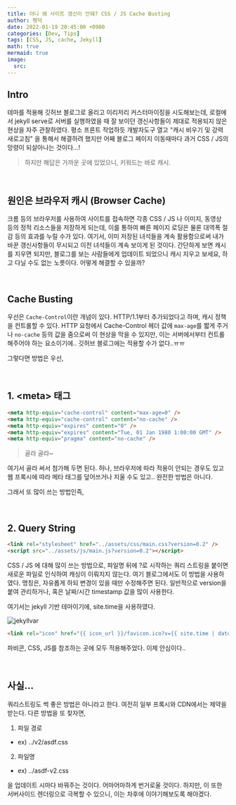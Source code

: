 ```yaml
---
title: 아니 왜 사이트 갱신이 안돼? CSS / JS Cache Busting
author: 펭덕
date: 2022-01-19 20:45:00 +0900
categories: [Dev, Tips]
tags: [CSS, JS, cache, Jekyll]
math: true
mermaid: true
image:
  src: 
---
```


## Intro

테마를 적용해 깃허브 블로그로 올리고 이리저리 커스터마이징을 시도해보는데, 로컬에서 jekyll serve로 서버를 실행하였을 때 잘 보이던 갱신사항들이 제대로 적용되지 않은 현상을 자주 관찰하였다. 평소 프론트 작업하듯 개발자도구 열고 "캐시 비우기 및 강력 새로고침" 을 통해서 해결하려 했지만 어째 블로그 페이지 이동때마다 과거 CSS / JS의 망령이 되살아나는 것이다...!

> 하지만 해답은 가까운 곳에 있었으니, 키워드는 바로 캐시.

<br>

## 원인은 브라우저 캐시 (Browser Cache)

크롬 등의 브라우저를 사용하여 사이트를 접속하면 각종 CSS / JS 나 이미지, 동영상 등의 정적 리소스들을 저장하게 되는데, 이를 통하여 빠른 페이지 로딩은 물론 대역폭 절감 등의 효과를 누릴 수가 있다. 여기서, 이미 저장된 녀석들을 계속 활용함으로써 내가 바꾼 갱신사항들이 무시되고 이전 녀석들이 계속 보이게 된 것이다.
간단하게 보면 캐시를 지우면 되지만, 블로그를 보는 사람들에게 업데이트 되었으니 캐시 지우고 보세요, 하고 다닐 수도 없는 노릇이다. 어떻게 해결할 수 있을까?

<br>

## Cache Busting

우선은 `Cache-Control`이란 개념이 있다. HTTP/1.1부터 추가되었다고 하며, 캐시 정책을 컨트롤할 수 있다. HTTP 요청에서 Cache-Control 헤더 값에 `max-age`를 짧게 주거나 `no-cache` 등의 값을 줌으로써 이 현상을 막을 수 있지만, 이는 서버에서부터 컨트롤 해주어야 하는 요소이기에.. 깃허브 블로그에는 적용할 수가 없다..ㅠㅠ

그렇다면 방법은 우선,

<br>

## 1. \<meta\> 태그

```HTML
<meta http-equiv="cache-control" content="max-age=0" />
<meta http-equiv="cache-control" content="no-cache" />
<meta http-equiv="expires" content="0" />
<meta http-equiv="expires" content="Tue, 01 Jan 1980 1:00:00 GMT" />
<meta http-equiv="pragma" content="no-cache" />
```

> 골라 골라~

여기서 골라 써서 첨가해 두면 된다. 허나, 브라우저에 따라 적용이 안되는 경우도 있고 웹 프록시에 따라 메타 태그를 덮어쓰거나 지울 수도 있고.. 완전한 방법은 아니다.

그래서 또 많이 쓰는 방법인즉,

<br>

## 2. Query String

```HTML
<link rel="stylesheet" href="../assets/css/main.css?version=0.2" />
<script src="../assets/js/main.js?version=0.2"></script>
```

CSS / JS 에 대해 많이 쓰는 방법으로, 파일명 뒤에 ?로 시작하는 쿼리 스트링을 붙이면 새로운 파일로 인식하여 캐싱이 이뤄지지 않는다. 여기 블로그에서도 이 방법을 사용하였다. 명칭은, 자유롭게 하되 변경이 있을 때만 수정해주면 된다. 일반적으로 version을 붙여 관리하거나, 혹은 날짜/시간 timestamp 값을 많이 사용한다.

여기서는 jekyll 기반 테마이기에, site.time을 사용하였다.

![jekyllvar](https://user-images.githubusercontent.com/82709090/150125847-07ecefd8-e8e8-4616-8107-dfba9dc2b413.png)

```HTML
<link rel="icon" href="{{ icon_url }}/favicon.ico?v={{ site.time | date:'%s' }}" type="image/x-icon">
```

파비콘, CSS, JS를 참조하는 곳에 모두 적용해주었다. 이제 안심이다..

<br>

## 사실...

쿼리스트링도 썩 좋은 방법은 아니라고 한다. 여전히 일부 프록시와 CDN에서는 제약을 받는다. 다른 방법을 또 찾자면,

1. 파일 경로
  - ex) ../v2/asdf.css
2. 파일명
  - ex) ../asdf-v2.css

을 업데이트 시마다 바꿔주는 것이다. 어마어마하게 번거로울 것이다. 하지만, 이 또한 서버사이드 렌더링으로 극복할 수 있으니, 이는 차후에 이야기해보도록 해야겠다.